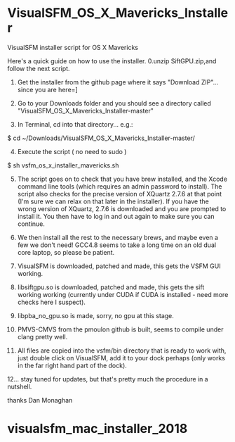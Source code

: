 VisualSFM_OS_X_Mavericks_Installer
==================================

VisualSFM installer script for OS X Mavericks


Here's a quick guide on how to use the installer.
0.unzip SiftGPU.zip,and follow the next script.

1. Get the installer from the github page where it says "Download ZIP"... since you are here=]

2. Go to your Downloads folder and you should see a directory called "VisualSFM_OS_X_Mavericks_Installer-master"

3. In Terminal, cd into that directory...  e.g.:  

$ cd ~/Downloads/VisualSFM_OS_X_Mavericks_Installer-master/

4. Execute the script ( no need to sudo )

$ sh vsfm_os_x_installer_mavericks.sh

5.  The script goes on to check that you have brew installed, and the Xcode command line tools (which requires an admin password to install).  The script also checks for the precise version of XQuartz 2.7.6 at that point (I'm sure we can relax on that later in the installer).  If you have the wrong version of XQuartz, 2.7.6 is downloaded and you are prompted to install it.  You then have to log in and out again to make sure you can continue.

6.  We then install all the rest to the necessary brews, and maybe even a few we don't need!  GCC4.8 seems to take a long time on an old dual core laptop, so please be patient.

7. VisualSFM is downloaded, patched and made, this gets the VSFM GUI working.

8. libsiftgpu.so is downloaded, patched and made, this gets the sift working working (currently under CUDA if CUDA is installed - need more checks here I suspect).

9. libpba_no_gpu.so is made, sorry, no gpu at this stage.

10. PMVS-CMVS from the pmoulon github is built, seems to compile under clang pretty well.

11.  All files are copied into the vsfm/bin directory that is ready to work with, just double click on VisualSFM, add it to your dock perhaps (only works in the far right hand part of the dock).

12... stay tuned for updates, but that's pretty much the procedure in a nutshell.

thanks 
Dan Monaghan
# visualsfm_mac_installer_2018
